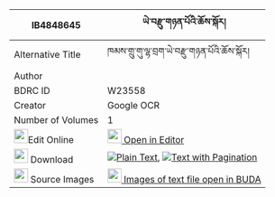 |IB4848645|ཡེ་བརྫུ་གཉན་པོའི་ཆོས་སྐོར། 
| --- | --- 
|Alternative Title |ཁམས་གྲུ་གུ་ལྷ་བྲག་ཡེ་བརྫུ་གཉན་པོའི་ཆོས་སྐོར།
|Author | 
|BDRC ID | W23558
|Creator | Google OCR
|Number of Volumes| 1
|<img width="25" src="https://img.icons8.com/color/25/000000/edit-property.png">Edit Online| [<img width="25" src="https://avatars.githubusercontent.com/u/45091458?s=200&v=4"> Open in Editor](http://editor.openpecha.org/IB4848645)
|<img width="25" src="https://img.icons8.com/fluent/48/000000/download-2.png"/>  Download | [![](https://img.icons8.com/color/20/000000/txt.png)Plain Text](https://github.com/Openpecha/IB4848645/releases/download/v1/ye_dzu_nyenpo_i_chokor_plain_IB4848645.zip), [![](https://img.icons8.com/color/20/000000/txt.png)Text with Pagination](https://github.com/Openpecha/IB4848645/releases/download/v1/ye_dzu_nyenpo_i_chokor_pages_IB4848645.zip)
|<img width="25" src="https://img.icons8.com/plasticine/100/000000/pictures-folder.png"/>  Source Images | [<img width="25" src="https://library.bdrc.io/icons/BUDA-small.svg"> Images of text file open in BUDA](https://library.bdrc.io/show/bdr:W23558)